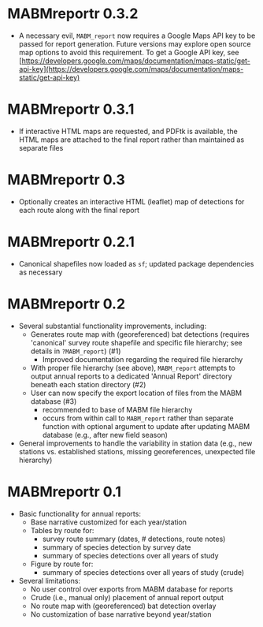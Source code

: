 # MABMreportr 0.3.2

* A necessary evil, `MABM_report` now requires a Google Maps API key to be passed for report generation. Future versions may explore open source map options to avoid this requirement. To get a Google API key, see [https://developers.google.com/maps/documentation/maps-static/get-api-key](https://developers.google.com/maps/documentation/maps-static/get-api-key)

# MABMreportr 0.3.1

* If interactive HTML maps are requested, and PDFtk is available, the HTML maps are attached to the final report rather than maintained as separate files

# MABMreportr 0.3

* Optionally creates an interactive HTML (leaflet) map of detections for each route along with the final report

# MABMreportr 0.2.1

* Canonical shapefiles now loaded as `sf`; updated package dependencies as necessary

# MABMreportr 0.2

* Several substantial functionality improvements, including:
    - Generates route map with (georeferenced) bat detections (requires 'canonical' survey route shapefile and specific file hierarchy; see details in `?MABM_report`) (#1)
        - Improved documentation regarding the required file hierarchy
    - With proper file hierarchy (see above), `MABM_report` attempts to output annual reports to a dedicated 'Annual Report' directory beneath each station directory (#2)
    - User can now specify the export location of files from the MABM database (#3)
        - recommended to base of MABM file hierarchy
        - occurs from within call to `MABM_report` rather than separate function with optional argument to update after updating MABM database (e.g., after new field season)
* General improvements to handle the variability in station data (e.g., new stations vs. established stations, missing georeferences, unexpected file hierarchy)

# MABMreportr 0.1

* Basic functionality for annual reports:
    - Base narrative customized for each year/station
    - Tables by route for:
        - survey route summary (dates, # detections, route notes)
        - summary of species detection by survey date
        - summary of species detections over all years of study
    - Figure by route for:
        - summary of species detections over all years of study (crude)
* Several limitations:
    - No user control over exports from MABM database for reports
    - Crude (i.e., manual only) placement of annual report output
    - No route map with (georeferenced) bat detection overlay
    - No customization of base narrative beyond year/station
    
        

